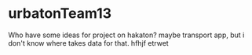 # urbatonTeam13
Who have some ideas for project on hakaton?
maybe transport app, but i don't know where takes data for that.
hfhjf
etrwet
